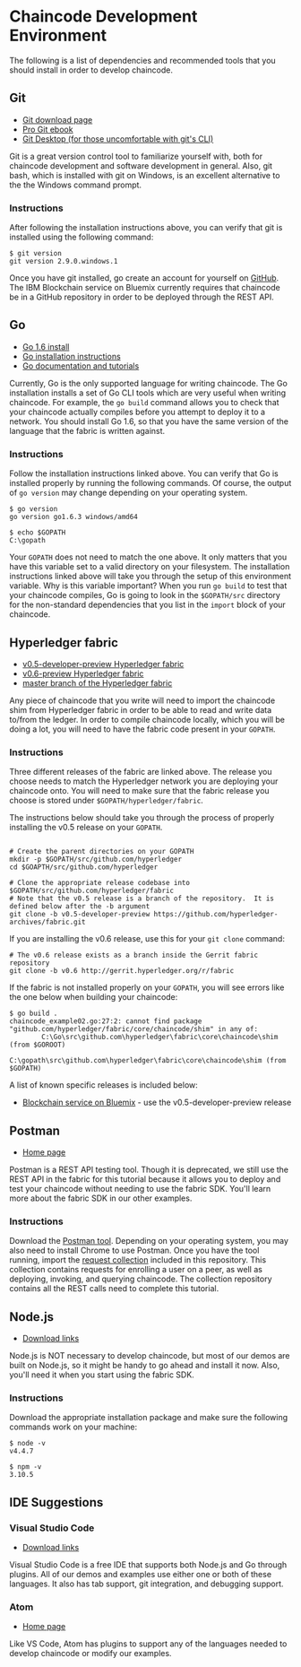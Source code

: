 # Chaincode Development Environment

The following is a list of dependencies and recommended tools that you should install in order to develop chaincode.

## Git

- [Git download page](https://git-scm.com/downloads)
- [Pro Git ebook](https://git-scm.com/book/en/v2)
- [Git Desktop (for those uncomfortable with git's CLI)](https://desktop.github.com/)

Git is a great version control tool to familiarize yourself with, both for chaincode development and software development in general. Also, git bash, which is installed with git on Windows, is an excellent alternative to the the Windows command prompt.

### Instructions

After following the installation instructions above, you can verify that git is installed using the following command:

```
$ git version
git version 2.9.0.windows.1
```

Once you have git installed, go create an account for yourself on [GitHub](https://github.com/). The IBM Blockchain service on Bluemix currently requires that chaincode be in a GitHub repository in order to be deployed through the REST API.

## Go

- [Go 1.6 install](https://golang.org/dl/#go1.6.3)
- [Go installation instructions](https://golang.org/doc/install)
- [Go documentation and tutorials](https://golang.org/doc/)

Currently, Go is the only supported language for writing chaincode. The Go installation installs a set of Go CLI tools which are very useful when writing chaincode. For example, the `go build` command allows you to check that your chaincode actually compiles before you attempt to deploy it to a network. You should install Go 1.6, so that you have the same version of the language that the fabric is written against.

### Instructions

Follow the installation instructions linked above. You can verify that Go is installed properly by running the following commands. Of course, the output of `go version` may change depending on your operating system.

```
$ go version
go version go1.6.3 windows/amd64

$ echo $GOPATH
C:\gopath
```

Your `GOPATH` does not need to match the one above. It only matters that you have this variable set to a valid directory on your filesystem. The installation instructions linked above will take you through the setup of this environment variable. Why is this variable important? When you run `go build` to test that your chaincode compiles, Go is going to look in the `$GOPATH/src` directory for the non-standard dependencies that you list in the `import` block of your chaincode.

## Hyperledger fabric

- [v0.5-developer-preview Hyperledger fabric](https://github.com/hyperledger-archives/fabric/tree/v0.5-developer-preview)
- [v0.6-preview Hyperledger fabric](https://gerrit.hyperledger.org/r/gitweb?p=fabric.git;a=shortlog;h=refs/heads/v0.6)
- [master branch of the Hyperledger fabric](https://gerrit.hyperledger.org/r/gitweb?p=fabric.git;a=summary)

Any piece of chaincode that you write will need to import the chaincode shim from Hyperledger fabric in order to be able to read and write data to/from the ledger. In order to compile chaincode locally, which you will be doing a lot, you will need to have the fabric code present in your `GOPATH`.

### Instructions

Three different releases of the fabric are linked above. The release you choose needs to match the Hyperledger network you are deploying your chaincode onto. You will need to make sure that the fabric release you choose is stored under `$GOPATH/hyperledger/fabric`.

The instructions below should take you through the process of properly installing the v0.5 release on your `GOPATH`.

```

# Create the parent directories on your GOPATH
mkdir -p $GOPATH/src/github.com/hyperledger
cd $GOAPTH/src/github.com/hyperledger

# Clone the appropriate release codebase into $GOPATH/src/github.com/hyperledger/fabric
# Note that the v0.5 release is a branch of the repository.  It is defined below after the -b argument
git clone -b v0.5-developer-preview https://github.com/hyperledger-archives/fabric.git
```

If you are installing the v0.6 release, use this for your `git clone` command:

```
# The v0.6 release exists as a branch inside the Gerrit fabric repository
git clone -b v0.6 http://gerrit.hyperledger.org/r/fabric
```

If the fabric is not installed properly on your `GOPATH`, you will see errors like the one below when building your chaincode:
```
$ go build .
chaincode_example02.go:27:2: cannot find package "github.com/hyperledger/fabric/core/chaincode/shim" in any of:
        C:\Go\src\github.com\hyperledger\fabric\core\chaincode\shim (from $GOROOT)
        C:\gopath\src\github.com\hyperledger\fabric\core\chaincode\shim (from $GOPATH)
```

A list of known specific releases is included below:

- [Blockchain service on Bluemix](https://new-console.ng.bluemix.net/catalog/services/blockchain/) - use the v0.5-developer-preview release

## Postman

- [Home page](https://www.getpostman.com/)

Postman is a REST API testing tool. Though it is deprecated, we still use the REST API in the fabric for this tutorial because it allows you to deploy and test your chaincode without needing to use the fabric SDK. You'll learn more about the fabric SDK in our other examples.

### Instructions

Download the [Postman tool](https://www.getpostman.com/). Depending on your operating system, you may also need to install Chrome to use Postman. Once you have the tool running, import the [request collection](../LearnChaincodeREST.postman_collection.json) included in this repository. This collection contains requests for enrolling a user on a peer, as well as deploying, invoking, and querying chaincode. The collection repository contains all the REST calls need to complete this tutorial.

## Node.js

- [Download links](https://nodejs.org/en/download/)

Node.js is NOT necessary to develop chaincode, but most of our demos are built on Node.js, so it might be handy to go ahead and install it now. Also, you'll need it when you start using the fabric SDK.

### Instructions

Download the appropriate installation package and make sure the following commands work on your machine:

```
$ node -v
v4.4.7

$ npm -v
3.10.5
```

## IDE Suggestions

### Visual Studio Code

- [Download links](https://code.visualstudio.com/#alt-downloads)

Visual Studio Code is a free IDE that supports both Node.js and Go through plugins. All of our demos and examples use either one or both of these languages. It also has tab support, git integration, and debugging support.

### Atom

- [Home page](https://atom.io/)

Like VS Code, Atom has plugins to support any of the languages needed to develop chaincode or modify our examples.
